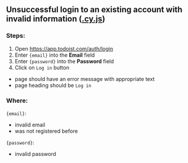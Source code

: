## Unsuccessful login to an existing account with invalid information ([.cy.js](/cypress/e2e/1.%20Registration%20and%20Authorization/TC08.cy.js))
### Steps:
1. Open https://app.todoist.com/auth/login
2. Enter `{email}` into the **Email** field
3. Enter `{password}` into the **Password** field
4. Click on `Log in` button
* page should have an error message with appropriate text 
* page heading should be `Log in`
### Where:
`{email}`:
* invalid email 
* was not registered before

`{password}`:
* invalid password
